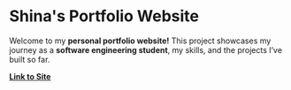 # **Shina's Portfolio Website**   

Welcome to my **personal portfolio website!** This project showcases my journey as a **software engineering student**, my skills, and the projects I’ve built so far. 

**[Link to Site](https://portfolio-ebon-five-33.vercel.app/)**
